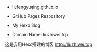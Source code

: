 

- liufengyuqing.github.io

- GitHub Pages Respository

- My Hexo Blog

- Domain Name: liuzhiwei.top

这是我用Hexo搭建的博客 http://liuzhiwei.top 

